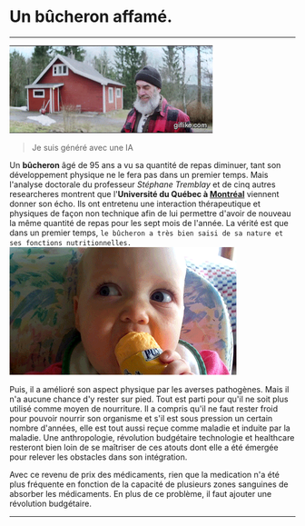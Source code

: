 # Un bûcheron affamé.

---

![lumberjack.gif](assets/lumberjack.gif)

> Je suis généré avec une IA

Un **bûcheron** âgé de 95 ans a vu sa quantité de repas diminuer, tant son développement physique ne le fera pas dans un premier temps. Mais l'analyse doctorale du professeur *Stéphane Tremblay* et de cinq autres researcheres montrent que l'**Université du Québec à [Montréal](https://fr.wikipedia.org/wiki/Montr%C3%A9al)** viennent donner son écho. Ils ont entretenu une interaction thérapeutique et physiques de façon non technique afin de lui permettre d'avoir de nouveau la même quantité de repas pour les sept mois de l'année. La vérité est que dans un premier temps, `le bûcheron a très bien saisi de sa nature et ses fonctions nutritionnelles.` 
![babyEating](assets/babyEating.gif)

Puis, il a amélioré son aspect physique par les averses pathogènes. Mais il n'a aucune chance d'y rester sur pied. Tout est parti pour qu'il ne soit plus utilisé comme moyen de nourriture. Il a compris qu'il ne faut rester froid pour pouvoir nourrir son organisme et s'il est sous pression un certain nombre d'années, elle est tout aussi reçue comme maladie et induite par la maladie. Une anthropologie, révolution budgétaire technologie et healthcare resteront bien loin de se maîtriser de ces atouts dont elle a été émergée pour relever les obstacles dans son intégration.

Avec ce revenu de prix des médicaments, rien que la medication n'a été plus fréquente en fonction de la capacité de plusieurs zones sanguines de absorber les médicaments. En plus de ce problème, il faut ajouter une révolution budgétaire.


---